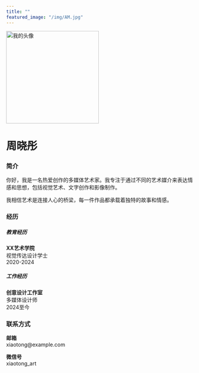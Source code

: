 ```yaml
---
title: ""
featured_image: "/img/AM.jpg"
---
```


<div class="row">
<div class="col-md-4 mb-4">
<img src="/img/card.jpg" alt="我的头像" class="img-fluid rounded-circle" style="width: 250px; height: 250px; object-fit: cover;">
</div>
<div class="col-md-8">

# 周晓彤

<div class="row mt-4">

<div class="col-md-4">
<h3>简介</h3>
<p>你好，我是一名热爱创作的多媒体艺术家。我专注于通过不同的艺术媒介来表达情感和思想，包括视觉艺术、文字创作和影像制作。</p>
<p>我相信艺术是连接人心的桥梁，每一件作品都承载着独特的故事和情感。</p>
</div>

<div class="col-md-4">
<h3>经历</h3>
<h5>教育经历</h5>
<p><strong>XX艺术学院</strong><br>
视觉传达设计学士<br>
2020-2024</p>

<h5>工作经历</h5>
<p><strong>创意设计工作室</strong><br>
多媒体设计师<br>
2024至今</p>
</div>

<div class="col-md-4">
<h3>联系方式</h3>
<p><strong>邮箱</strong><br>
xiaotong@example.com</p>

<p><strong>微信号</strong><br>
xiaotong_art</p>
</div>

</div>

</div>
</div>